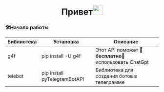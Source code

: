<h1 align="center">Привет<img src="https://github.com/blackcater/blackcater/raw/main/images/Hi.gif" height="32"/></h1> 
<h3>🛠️Начало работы</h3>
<table>
<thead>
<tr>
<th>Библиотека</th>
<th>Установка</th>
<th>Описание</th>
</tr>
</thead>
<tbody>
<tr>
<td>g4f</td>
<td>pip install -U g4f</td>
<td>Этот API поможет 💸<b>бесплатно</b>💸 использовать ChatGpt</td>
</tr>
<tr>
<td>telebot</td>
<td>pip install pyTelegramBotAPI</td>
<td>Библиотека для создания ботов в телеграмме</td>
</tr>
</table>

